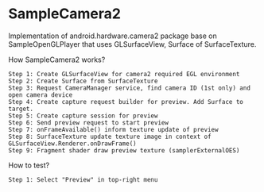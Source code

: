 # SampleCamera2
Implementation of android.hardware.camera2 package base on SampleOpenGLPlayer that uses GLSurfaceView, Surface of SurfaceTexture.

How SampleCamera2 works?

    Step 1: Create GLSurfaceView for camera2 required EGL environment
    Step 2: Create Surface from SurfaceTexture
    Step 3: Request CameraManager service, find camera ID (1st only) and open camera device
    Step 4: Create capture request builder for preview. Add Surface to target.
    Step 5: Create capture session for preview
    Step 6: Send preview request to start preview
    Step 7: onFrameAvailable() inform texture update of preview
    Step 8: SurfaceTexture update texture image in context of GLSurfaceView.Renderer.onDrawFrame()
    Step 9: Fragment shader draw preview texture (samplerExternalOES)

How to test?

    Step 1: Select "Preview" in top-right menu


